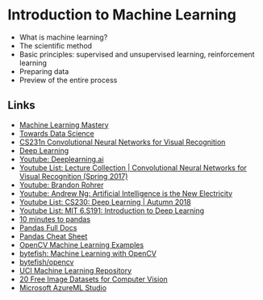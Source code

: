 # Introduction to Machine Learning

* What is machine learning?
* The scientific method
* Basic principles: supervised and unsupervised learning, reinforcement learning
* Preparing data
* Preview of the entire process

## Links
* [Machine Learning Mastery](https://machinelearningmastery.com/)
* [Towards Data Science](https://towardsdatascience.com/)
* [CS231n Convolutional Neural Networks for Visual Recognition](https://cs231n.github.io/)
* [Deep Learning](https://www.deeplearningbook.org/)
* [Youtube: Deeplearning.ai](https://www.youtube.com/channel/UCcIXc5mJsHVYTZR1maL5l9w)
* [Youtube List: Lecture Collection | Convolutional Neural Networks for Visual Recognition (Spring 2017)](https://www.youtube.com/playlist?list=PL3FW7Lu3i5JvHM8ljYj-zLfQRF3EO8sYv)
* [Youtube: Brandon Rohrer](https://www.youtube.com/user/BrandonRohrer)
* [Youtube: Andrew Ng: Artificial Intelligence is the New Electricity](https://www.youtube.com/watch?v=21EiKfQYZXc)
* [Youtube List: CS230: Deep Learning | Autumn 2018](https://www.youtube.com/playlist?list=PLoROMvodv4rOABXSygHTsbvUz4G_YQhOb)
* [Youtube List: MIT 6.S191: Introduction to Deep Learning](https://www.youtube.com/playlist?list=PLtBw6njQRU-rwp5__7C0oIVt26ZgjG9NI)
* [10 minutes to pandas](https://pandas.pydata.org/pandas-docs/stable/getting_started/10min.html)
* [Pandas Full Docs](https://pandas.pydata.org/pandas-docs/stable/index.html)
* [Pandas Cheat Sheet](https://github.com/pandas-dev/pandas/blob/master/doc/cheatsheet/Pandas_Cheat_Sheet.pdf)
* [OpenCV Machine Learning Examples](https://docs.opencv.org/3.2.0/d1/d69/tutorial_table_of_content_ml.html)
* [bytefish: Machine Learning with OpenCV](https://bytefish.de/blog/machine_learning_opencv/)
* [bytefish/opencv](https://github.com/bytefish/opencv)
* [UCI Machine Learning Repository](https://archive.ics.uci.edu/ml/datasets.php)
* [20 Free Image Datasets for Computer Vision](https://lionbridge.ai/datasets/20-best-image-datasets-for-computer-vision/)
* [Microsoft AzureML Studio](https://studio.azureml.net/)
